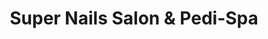 ---
title: "Super Nails Salon & Pedi-Spa"
url: /barnwell/super-nails-salon-und-pedi-spa/
shop: Kosmetik
---